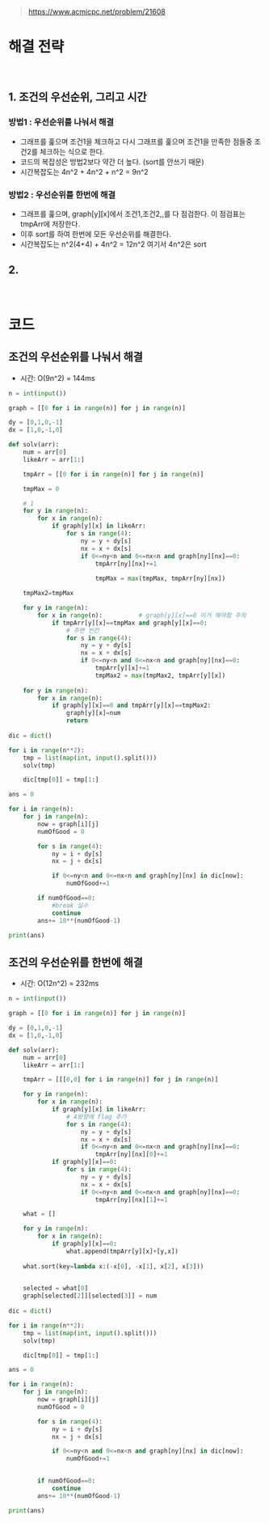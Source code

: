 > [ https://www.acmicpc.net/problem/21608 ]( https://www.acmicpc.net/problem/21608 )   

# 해결 전략

</br>

## 1. 조건의 우선순위, 그리고 시간
### 방법1 : 우선순위를 나눠서 해결
- 그래프를 훑으며 조건1을 체크하고 다시 그래프를 훑으며 조건1을 만족한 점들중 조건2를 체크하는 식으로 한다.
- 코드의 복잡성은 방법2보다 약간 더 높다. (sort를 안쓰기 때문)
- 시간복잡도는 4n^2 + 4n^2 + n^2 = 9n^2

### 방법2 : 우선순위를 한번에 해결
- 그래프를 훑으며, graph[y][x]에서 조건1,조건2,,를 다 점검한다. 이 점검표는 tmpArr에 저장한다.
- 이후 sort를 하여 한번에 모든 우선순위를 해결한다.
- 시간복잡도는 n^2(4+4) + 4n^2 = 12n^2 여기서 4n^2은 sort

## 2. 

</br>

# 코드
## 조건의 우선순위를 나눠서 해결
- 시간: O(9n^2) = 144ms
```python
n = int(input())

graph = [[0 for i in range(n)] for j in range(n)]

dy = [0,1,0,-1]
dx = [1,0,-1,0]

def solv(arr):
    num = arr[0]
    likeArr = arr[1:]

    tmpArr = [[0 for i in range(n)] for j in range(n)]

    tmpMax = 0

    # 1
    for y in range(n):
        for x in range(n):
            if graph[y][x] in likeArr:
                for s in range(4):
                    ny = y + dy[s]
                    nx = x + dx[s]
                    if 0<=ny<n and 0<=nx<n and graph[ny][nx]==0:
                        tmpArr[ny][nx]+=1
                        
                        tmpMax = max(tmpMax, tmpArr[ny][nx])

    tmpMax2=tmpMax

    for y in range(n):              
        for x in range(n):          # graph[y][x]==0 이거 해야함 주의
            if tmpArr[y][x]==tmpMax and graph[y][x]==0: 
                # 주변 빈칸
                for s in range(4):
                    ny = y + dy[s]
                    nx = x + dx[s]
                    if 0<=ny<n and 0<=nx<n and graph[ny][nx]==0:
                        tmpArr[y][x]+=1
                        tmpMax2 = max(tmpMax2, tmpArr[y][x])
    
    for y in range(n):
        for x in range(n):
            if graph[y][x]==0 and tmpArr[y][x]==tmpMax2:
                graph[y][x]=num
                return
    
dic = dict()

for i in range(n**2):
    tmp = list(map(int, input().split()))
    solv(tmp)

    dic[tmp[0]] = tmp[1:]

ans = 0

for i in range(n):
    for j in range(n):
        now = graph[i][j]
        numOfGood = 0

        for s in range(4):
            ny = i + dy[s]
            nx = j + dx[s]

            if 0<=ny<n and 0<=nx<n and graph[ny][nx] in dic[now]:
                numOfGood+=1

        if numOfGood==0:
            #break 실수
            continue
        ans+= 10**(numOfGood-1)

print(ans)
```

## 조건의 우선순위를 한번에 해결
- 시간: O(12n^2) = 232ms
```python
n = int(input())

graph = [[0 for i in range(n)] for j in range(n)]

dy = [0,1,0,-1]
dx = [1,0,-1,0]

def solv(arr):
    num = arr[0]
    likeArr = arr[1:]

    tmpArr = [[[0,0] for i in range(n)] for j in range(n)]

    for y in range(n):
        for x in range(n):
            if graph[y][x] in likeArr:
                # 4방향에 flag 추가
                for s in range(4):
                    ny = y + dy[s]
                    nx = x + dx[s]
                    if 0<=ny<n and 0<=nx<n and graph[ny][nx]==0:
                        tmpArr[ny][nx][0]+=1
            if graph[y][x]==0:
                for s in range(4):
                    ny = y + dy[s]
                    nx = x + dx[s]
                    if 0<=ny<n and 0<=nx<n and graph[ny][nx]==0:
                        tmpArr[ny][nx][1]+=1

    what = []

    for y in range(n):
        for x in range(n):
            if graph[y][x]==0:
                what.append(tmpArr[y][x]+[y,x])
    
    what.sort(key=lambda x:(-x[0], -x[1], x[2], x[3]))

    
    selected = what[0]
    graph[selected[2]][selected[3]] = num
    
dic = dict()

for i in range(n**2):
    tmp = list(map(int, input().split()))
    solv(tmp)

    dic[tmp[0]] = tmp[1:]

ans = 0

for i in range(n):
    for j in range(n):
        now = graph[i][j]
        numOfGood = 0

        for s in range(4):
            ny = i + dy[s]
            nx = j + dx[s]

            if 0<=ny<n and 0<=nx<n and graph[ny][nx] in dic[now]:
                numOfGood+=1
        

        if numOfGood==0:
            continue
        ans+= 10**(numOfGood-1)

print(ans)
```